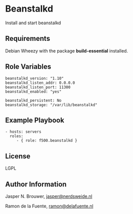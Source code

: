 Beanstalkd
========

Install and start beanstalkd

Requirements
------------

Debian Wheezy with the package **build-essential** installed.


Role Variables
--------------

    beanstalkd_version: "1.10"
    beanstalkd_listen_addr: 0.0.0.0
    beanstalkd_listen_port: 11300
    beanstalkd_enabled: "yes"
    
    beanstalkd_persistent: No
    beanstalkd_storage: "/var/lib/beanstalkd"

Example Playbook
-------------------------

    - hosts: servers
      roles:
         - { role: f500.beanstalkd }

License
-------

LGPL

Author Information
------------------

Jasper N. Brouwer, jasper@nerdsweide.nl

Ramon de la Fuente, ramon@delafuente.nl
